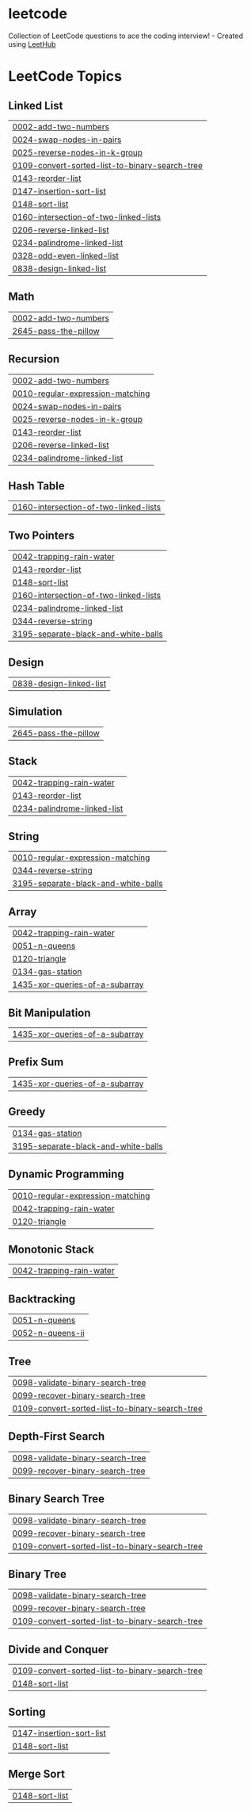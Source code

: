 # leetcode
Collection of LeetCode questions to ace the coding interview! - Created using [LeetHub](https://github.com/QasimWani/LeetHub)

<!---LeetCode Topics Start-->
# LeetCode Topics
## Linked List
|  |
| ------- |
| [0002-add-two-numbers](https://github.com/avanthinaidu/leetcode/tree/master/0002-add-two-numbers) |
| [0024-swap-nodes-in-pairs](https://github.com/avanthinaidu/leetcode/tree/master/0024-swap-nodes-in-pairs) |
| [0025-reverse-nodes-in-k-group](https://github.com/avanthinaidu/leetcode/tree/master/0025-reverse-nodes-in-k-group) |
| [0109-convert-sorted-list-to-binary-search-tree](https://github.com/avanthinaidu/leetcode/tree/master/0109-convert-sorted-list-to-binary-search-tree) |
| [0143-reorder-list](https://github.com/avanthinaidu/leetcode/tree/master/0143-reorder-list) |
| [0147-insertion-sort-list](https://github.com/avanthinaidu/leetcode/tree/master/0147-insertion-sort-list) |
| [0148-sort-list](https://github.com/avanthinaidu/leetcode/tree/master/0148-sort-list) |
| [0160-intersection-of-two-linked-lists](https://github.com/avanthinaidu/leetcode/tree/master/0160-intersection-of-two-linked-lists) |
| [0206-reverse-linked-list](https://github.com/avanthinaidu/leetcode/tree/master/0206-reverse-linked-list) |
| [0234-palindrome-linked-list](https://github.com/avanthinaidu/leetcode/tree/master/0234-palindrome-linked-list) |
| [0328-odd-even-linked-list](https://github.com/avanthinaidu/leetcode/tree/master/0328-odd-even-linked-list) |
| [0838-design-linked-list](https://github.com/avanthinaidu/leetcode/tree/master/0838-design-linked-list) |
## Math
|  |
| ------- |
| [0002-add-two-numbers](https://github.com/avanthinaidu/leetcode/tree/master/0002-add-two-numbers) |
| [2645-pass-the-pillow](https://github.com/avanthinaidu/leetcode/tree/master/2645-pass-the-pillow) |
## Recursion
|  |
| ------- |
| [0002-add-two-numbers](https://github.com/avanthinaidu/leetcode/tree/master/0002-add-two-numbers) |
| [0010-regular-expression-matching](https://github.com/avanthinaidu/leetcode/tree/master/0010-regular-expression-matching) |
| [0024-swap-nodes-in-pairs](https://github.com/avanthinaidu/leetcode/tree/master/0024-swap-nodes-in-pairs) |
| [0025-reverse-nodes-in-k-group](https://github.com/avanthinaidu/leetcode/tree/master/0025-reverse-nodes-in-k-group) |
| [0143-reorder-list](https://github.com/avanthinaidu/leetcode/tree/master/0143-reorder-list) |
| [0206-reverse-linked-list](https://github.com/avanthinaidu/leetcode/tree/master/0206-reverse-linked-list) |
| [0234-palindrome-linked-list](https://github.com/avanthinaidu/leetcode/tree/master/0234-palindrome-linked-list) |
## Hash Table
|  |
| ------- |
| [0160-intersection-of-two-linked-lists](https://github.com/avanthinaidu/leetcode/tree/master/0160-intersection-of-two-linked-lists) |
## Two Pointers
|  |
| ------- |
| [0042-trapping-rain-water](https://github.com/avanthinaidu/leetcode/tree/master/0042-trapping-rain-water) |
| [0143-reorder-list](https://github.com/avanthinaidu/leetcode/tree/master/0143-reorder-list) |
| [0148-sort-list](https://github.com/avanthinaidu/leetcode/tree/master/0148-sort-list) |
| [0160-intersection-of-two-linked-lists](https://github.com/avanthinaidu/leetcode/tree/master/0160-intersection-of-two-linked-lists) |
| [0234-palindrome-linked-list](https://github.com/avanthinaidu/leetcode/tree/master/0234-palindrome-linked-list) |
| [0344-reverse-string](https://github.com/avanthinaidu/leetcode/tree/master/0344-reverse-string) |
| [3195-separate-black-and-white-balls](https://github.com/avanthinaidu/leetcode/tree/master/3195-separate-black-and-white-balls) |
## Design
|  |
| ------- |
| [0838-design-linked-list](https://github.com/avanthinaidu/leetcode/tree/master/0838-design-linked-list) |
## Simulation
|  |
| ------- |
| [2645-pass-the-pillow](https://github.com/avanthinaidu/leetcode/tree/master/2645-pass-the-pillow) |
## Stack
|  |
| ------- |
| [0042-trapping-rain-water](https://github.com/avanthinaidu/leetcode/tree/master/0042-trapping-rain-water) |
| [0143-reorder-list](https://github.com/avanthinaidu/leetcode/tree/master/0143-reorder-list) |
| [0234-palindrome-linked-list](https://github.com/avanthinaidu/leetcode/tree/master/0234-palindrome-linked-list) |
## String
|  |
| ------- |
| [0010-regular-expression-matching](https://github.com/avanthinaidu/leetcode/tree/master/0010-regular-expression-matching) |
| [0344-reverse-string](https://github.com/avanthinaidu/leetcode/tree/master/0344-reverse-string) |
| [3195-separate-black-and-white-balls](https://github.com/avanthinaidu/leetcode/tree/master/3195-separate-black-and-white-balls) |
## Array
|  |
| ------- |
| [0042-trapping-rain-water](https://github.com/avanthinaidu/leetcode/tree/master/0042-trapping-rain-water) |
| [0051-n-queens](https://github.com/avanthinaidu/leetcode/tree/master/0051-n-queens) |
| [0120-triangle](https://github.com/avanthinaidu/leetcode/tree/master/0120-triangle) |
| [0134-gas-station](https://github.com/avanthinaidu/leetcode/tree/master/0134-gas-station) |
| [1435-xor-queries-of-a-subarray](https://github.com/avanthinaidu/leetcode/tree/master/1435-xor-queries-of-a-subarray) |
## Bit Manipulation
|  |
| ------- |
| [1435-xor-queries-of-a-subarray](https://github.com/avanthinaidu/leetcode/tree/master/1435-xor-queries-of-a-subarray) |
## Prefix Sum
|  |
| ------- |
| [1435-xor-queries-of-a-subarray](https://github.com/avanthinaidu/leetcode/tree/master/1435-xor-queries-of-a-subarray) |
## Greedy
|  |
| ------- |
| [0134-gas-station](https://github.com/avanthinaidu/leetcode/tree/master/0134-gas-station) |
| [3195-separate-black-and-white-balls](https://github.com/avanthinaidu/leetcode/tree/master/3195-separate-black-and-white-balls) |
## Dynamic Programming
|  |
| ------- |
| [0010-regular-expression-matching](https://github.com/avanthinaidu/leetcode/tree/master/0010-regular-expression-matching) |
| [0042-trapping-rain-water](https://github.com/avanthinaidu/leetcode/tree/master/0042-trapping-rain-water) |
| [0120-triangle](https://github.com/avanthinaidu/leetcode/tree/master/0120-triangle) |
## Monotonic Stack
|  |
| ------- |
| [0042-trapping-rain-water](https://github.com/avanthinaidu/leetcode/tree/master/0042-trapping-rain-water) |
## Backtracking
|  |
| ------- |
| [0051-n-queens](https://github.com/avanthinaidu/leetcode/tree/master/0051-n-queens) |
| [0052-n-queens-ii](https://github.com/avanthinaidu/leetcode/tree/master/0052-n-queens-ii) |
## Tree
|  |
| ------- |
| [0098-validate-binary-search-tree](https://github.com/avanthinaidu/leetcode/tree/master/0098-validate-binary-search-tree) |
| [0099-recover-binary-search-tree](https://github.com/avanthinaidu/leetcode/tree/master/0099-recover-binary-search-tree) |
| [0109-convert-sorted-list-to-binary-search-tree](https://github.com/avanthinaidu/leetcode/tree/master/0109-convert-sorted-list-to-binary-search-tree) |
## Depth-First Search
|  |
| ------- |
| [0098-validate-binary-search-tree](https://github.com/avanthinaidu/leetcode/tree/master/0098-validate-binary-search-tree) |
| [0099-recover-binary-search-tree](https://github.com/avanthinaidu/leetcode/tree/master/0099-recover-binary-search-tree) |
## Binary Search Tree
|  |
| ------- |
| [0098-validate-binary-search-tree](https://github.com/avanthinaidu/leetcode/tree/master/0098-validate-binary-search-tree) |
| [0099-recover-binary-search-tree](https://github.com/avanthinaidu/leetcode/tree/master/0099-recover-binary-search-tree) |
| [0109-convert-sorted-list-to-binary-search-tree](https://github.com/avanthinaidu/leetcode/tree/master/0109-convert-sorted-list-to-binary-search-tree) |
## Binary Tree
|  |
| ------- |
| [0098-validate-binary-search-tree](https://github.com/avanthinaidu/leetcode/tree/master/0098-validate-binary-search-tree) |
| [0099-recover-binary-search-tree](https://github.com/avanthinaidu/leetcode/tree/master/0099-recover-binary-search-tree) |
| [0109-convert-sorted-list-to-binary-search-tree](https://github.com/avanthinaidu/leetcode/tree/master/0109-convert-sorted-list-to-binary-search-tree) |
## Divide and Conquer
|  |
| ------- |
| [0109-convert-sorted-list-to-binary-search-tree](https://github.com/avanthinaidu/leetcode/tree/master/0109-convert-sorted-list-to-binary-search-tree) |
| [0148-sort-list](https://github.com/avanthinaidu/leetcode/tree/master/0148-sort-list) |
## Sorting
|  |
| ------- |
| [0147-insertion-sort-list](https://github.com/avanthinaidu/leetcode/tree/master/0147-insertion-sort-list) |
| [0148-sort-list](https://github.com/avanthinaidu/leetcode/tree/master/0148-sort-list) |
## Merge Sort
|  |
| ------- |
| [0148-sort-list](https://github.com/avanthinaidu/leetcode/tree/master/0148-sort-list) |
<!---LeetCode Topics End-->